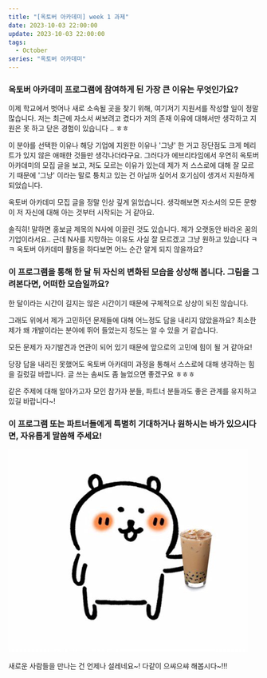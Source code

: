 ```yaml
---
title: "[옥토버 아카데미] week 1 과제"
date: 2023-10-03 22:00:00
update: 2023-10-03 22:00:00
tags:
  - October
series: "옥토버 아카데미"
---
```


### 옥토버 아카데미 프로그램에 참여하게 된 가장 큰 이유는 무엇인가요?

이제 학교에서 벗어나 새로 소속될 곳을 찾기 위해, 여기저기 지원서를 작성할 일이 정말 많습니다.
저는 최근에 자소서 써보려고 켰다가 저의 존재 이유에 대해서만 생각하고 지원은 못 하고 닫은 경험이 있습니다 .. ㅎㅎ 

이 분야를 선택한 이유나 해당 기업에 지원한 이유나 '그냥' 한 거고 장단점도 크게 메리트가 있지 않은 애매한 것들만 생각나더라구요.
그러다가 에브리타임에서 우연히 옥토버 아카데미의 모집 글을 보고,  저도 모르는 이유가 있는데 제가 저 스스로에 대해 잘 모르기 때문에 '그냥' 이라는 말로 퉁치고 있는 건 아닐까 싶어서 호기심이 생겨서 지원하게 되었습니다.

옥토버 아카데미 모집 글을 정말 인상 깊게 읽었습니다. 생각해보면 자소서의 모든 문항이 저 자신에 대해 아는 것부터 시작되는 거 같아요.

솔직히! 말하면 홍보글 제목의 N사에 이끌린 것도 있습니다. 제가 오랫동안 바라온 꿈의 기업이라서요.. 근데 N사를 지망하는 이유도 사실 잘 모르겠고 그냥 원하고 있습니다 ㅋㅋ 옥토버 아카데미 활동을 하다보면 어느 순간 알게 되지 않을까요?

### 이 프로그램을 통해 한 달 뒤 자신의 변화된 모습을 상상해 봅니다. 그림을 그려본다면, 어떠한 모습일까요?

한 달이라는 시간이 길지는 않은 시간이기 때문에 구체적으로 상상이 되진 않습니다. 

그래도 위에서 제가 고민하던 문제들에 대해 어느정도 답을 내리지 않았을까요? 최소한 제가 왜 개발이라는 분야에 뛰어 들었는지 정도는 알 수 있을 거 같습니다. 

모든 문제가 자기발견과 연관이 되어 있기 때문에 앞으로의 고민에 힘이 될 거 같아요!

당장 답을 내리진 못했어도 옥토버 아카데미 과정을 통해서 스스로에 대해 생각하는 힘을 길렀길 바랍니다. 글 쓰는 솜씨도 좀 늘었으면 좋겠구요 ㅎㅎㅎ

같은 주제에 대해 알아가고자 모인 참가자 분들, 파트너 분들과도 좋은 관계를 유지하고 있길 바랍니다~!

### 이 프로그램 또는 파트너들에게 특별히 기대하거나 원하시는 바가 있으시다면, 자유롭게 말씀해 주세요!

![](1582274152515.jpg)

새로운 사람들을 만나는 건 언제나 설레네요~! 다같이 으쌰으쌰 해봅시다~!!!